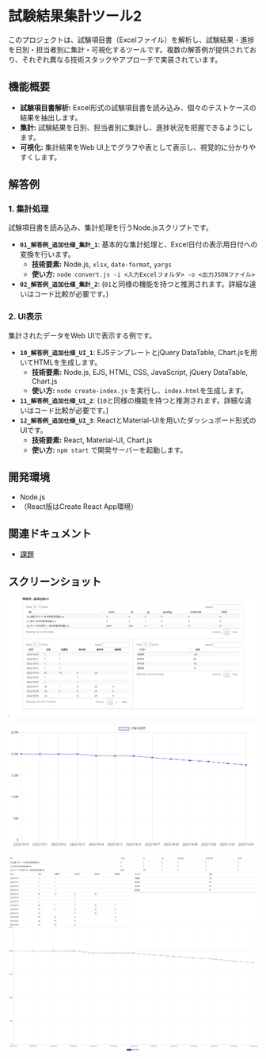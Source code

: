 # 試験結果集計ツール2

このプロジェクトは、試験項目書（Excelファイル）を解析し、試験結果・進捗を日別・担当者別に集計・可視化するツールです。複数の解答例が提供されており、それぞれ異なる技術スタックやアプローチで実装されています。

## 機能概要

-   **試験項目書解析:** Excel形式の試験項目書を読み込み、個々のテストケースの結果を抽出します。
-   **集計:** 試験結果を日別、担当者別に集計し、進捗状況を把握できるようにします。
-   **可視化:** 集計結果をWeb UI上でグラフや表として表示し、視覚的に分かりやすくします。

## 解答例

### 1. 集計処理

試験項目書を読み込み、集計処理を行うNode.jsスクリプトです。

-   **`01_解答例_追加仕様_集計_1`**: 基本的な集計処理と、Excel日付の表示用日付への変換を行います。
    -   **技術要素:** Node.js, `xlsx`, `date-format`, `yargs`
    -   **使い方:** `node convert.js -i <入力Excelフォルダ> -o <出力JSONファイル>`
-   **`02_解答例_追加仕様_集計_2`**: (`01`と同様の機能を持つと推測されます。詳細な違いはコード比較が必要です。)

### 2. UI表示

集計されたデータをWeb UIで表示する例です。

-   **`10_解答例_追加仕様_UI_1`**: EJSテンプレートとjQuery DataTable, Chart.jsを用いてHTMLを生成します。
    -   **技術要素:** Node.js, EJS, HTML, CSS, JavaScript, jQuery DataTable, Chart.js
    -   **使い方:** `node create-index.js` を実行し、`index.html`を生成します。
-   **`11_解答例_追加仕様_UI_2`**: (`10`と同様の機能を持つと推測されます。詳細な違いはコード比較が必要です。)
-   **`12_解答例_追加仕様_UI_3`**: ReactとMaterial-UIを用いたダッシュボード形式のUIです。
    -   **技術要素:** React, Material-UI, Chart.js
    -   **使い方:** `npm start` で開発サーバーを起動します。

## 開発環境

-   Node.js
-   （React版はCreate React App環境）

## 関連ドキュメント

-   [課題](./00_docs/%E6%A6%82%E8%A6%81.md)

## スクリーンショット

![日別・人別集計](./00_docs/images/%E6%97%A5%E5%88%A5%E3%83%BB%E4%BA%BA%E5%88%A5%E9%9B%86%E8%A8%88.png)

![バーンダウンチャート](./00_docs/images/%E3%83%90%E3%83%BC%E3%83%B3%E3%83%80%E3%82%A6%E3%83%B3%E3%83%81%E3%83%A3%E3%83%BC%E3%83%88.png)

![React Dashboard](./00_docs/images/react-dashboard.png)